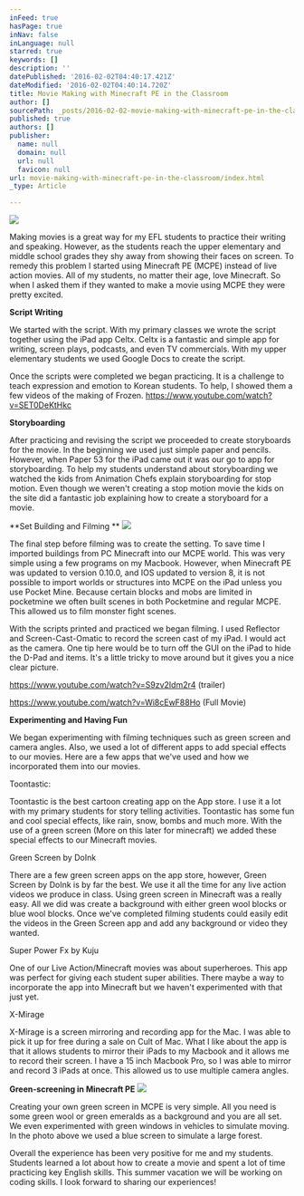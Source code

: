 ```yaml
---
inFeed: true
hasPage: true
inNav: false
inLanguage: null
starred: true
keywords: []
description: ''
datePublished: '2016-02-02T04:40:17.421Z'
dateModified: '2016-02-02T04:40:14.720Z'
title: Movie Making with Minecraft PE in the Classroom
author: []
sourcePath: _posts/2016-02-02-movie-making-with-minecraft-pe-in-the-classroom.md
published: true
authors: []
publisher:
  name: null
  domain: null
  url: null
  favicon: null
url: movie-making-with-minecraft-pe-in-the-classroom/index.html
_type: Article

---
```

![](https://s3-us-west-2.amazonaws.com/the-grid-img/p/e64330ffe758b62bf85c4b44f2500a8e6bdaeb55.png)

Making movies is a great way for my EFL students to practice their writing and speaking. However, as the students reach the upper elementary and middle school grades they shy away from showing their faces on screen. To remedy this problem I started using Minecraft PE (MCPE) instead of live action movies. All of my students, no matter their age, love Minecraft. So when I asked them if they wanted to make a movie using MCPE they were pretty excited.

**Script Writing**

We started with the script. With my primary classes we wrote the script together using the iPad app Celtx. Celtx is a fantastic and simple app for writing, screen plays, podcasts, and even TV commercials. With my upper elementary students we used Google Docs to create the script.

Once the scripts were completed we began practicing. It is a challenge to teach expression and emotion to Korean students. To help, I showed them a few videos of the making of Frozen. https://www.youtube.com/watch?v=SET0DeKtHkc

**Storyboarding**

After practicing and revising the script we proceeded to create storyboards for the movie. In the beginning we used just simple paper and pencils. However, when Paper 53 for the iPad came out it was our go to app for storyboarding. To help my students understand about storyboarding we watched the kids from Animation Chefs explain storyboarding for stop motion. Even though we weren't creating a stop motion movie the kids on the site did a fantastic job explaining how to create a storyboard for a movie.

**Set Building and Filming **
![](https://s3-us-west-2.amazonaws.com/the-grid-img/p/cc68ac7facca7df86837316bb367818d7a834b9c.png)

The final step before filming was to create the setting. To save time I imported buildings from PC Minecraft into our MCPE world. This was very simple using a few programs on my Macbook. However, when Minecraft PE was updated to version 0.10.0, and IOS updated to version 8, it is not possible to import worlds or structures into MCPE on the iPad unless you use Pocket Mine. Because certain blocks and mobs are limited in pocketmine we often built scenes in both Pocketmine and regular MCPE. This allowed us to film monster fight scenes.

With the scripts printed and practiced we began filming. I used Reflector and Screen-Cast-Omatic to record the screen cast of my iPad. I would act as the camera. One tip here would be to turn off the GUI on the iPad to hide the D-Pad and items. It's a little tricky to move around but it gives you a nice clear picture.

https://www.youtube.com/watch?v=S9zv2Idm2r4 (trailer)

https://www.youtube.com/watch?v=Wi8cEwF88Ho (Full Movie)

**Experimenting and Having Fun**

We began experimenting with filming techniques such as green screen and camera angles. Also, we used a lot of different apps to add special effects to our movies. Here are a few apps that we've used and how we incorporated them into our movies.

Toontastic:

Toontastic is the best cartoon creating app on the App store. I use it a lot with my primary students for story telling activities. Toontastic has some fun and cool special effects, like rain, snow, bombs and much more. With the use of a green screen (More on this later for minecraft) we added these special effects to our Minecraft movies.

Green Screen by DoInk

There are a few green screen apps on the app store, however, Green Screen by DoInk is by far the best. We use it all the time for any live action videos we produce in class. Using green screen in Minecraft was a really easy. All we did was create a background with either green wool blocks or blue wool blocks. Once we've completed filming students could easily edit the videos in the Green Screen app and add any background or video they wanted.

Super Power Fx by Kuju

One of our Live Action/Minecraft movies was about superheroes. This app was perfect for giving each student super abilities. There maybe a way to incorporate the app into Minecraft but we haven't experimented with that just yet.

X-Mirage

X-Mirage is a screen mirroring and recording app for the Mac. I was able to pick it up for free during a sale on Cult of Mac. What I like about the app is that it allows students to mirror their iPads to my Macbook and it allows me to record their screen. I have a 15 inch Macbook Pro, so I was able to mirror and record 3 iPads at once. This allowed us to use multiple camera angles.

**Green-screening in Minecraft PE**
![](https://s3-us-west-2.amazonaws.com/the-grid-img/p/d695f427a62d84885b76529ca84d5b1836a8b136.png)

Creating your own green screen in MCPE is very simple. All you need is some green wool or green emeralds as a background and you are all set. We even experimented with green windows in vehicles to simulate moving. In the photo above we used a blue screen to simulate a large forest.

Overall the experience has been very positive for me and my students. Students learned a lot about how to create a movie and spent a lot of time practicing key English skills. This summer vacation we will be working on coding skills. I look forward to sharing our experiences!